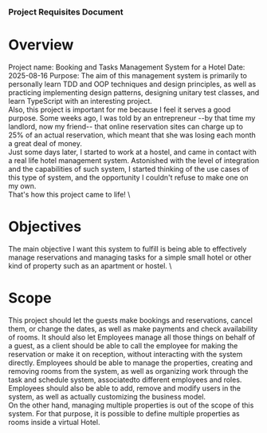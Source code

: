 ### Project Requisites Document
# Overview
Project name: Booking and Tasks Management System for a Hotel
Date: 2025-08-16
Purpose: The aim of this management system is primarily to personally learn TDD and OOP techniques and design principles, as well as practicing implementing design patterns, designing unitary test classes, and learn TypeScript with an interesting project. \
Also, this project is important for me because I feel it serves a good purpose. Some weeks ago, I was told by an entrepreneur --by that time my landlord, now my friend-- that online reservation sites can charge up to 25% of an actual reservation, which meant that she was losing each month a great deal of money. \
Just some days later, I started to work at a hostel, and came in contact with a real life hotel management system. Astonished with the level of integration and the capabilities of such system, I started thinking of the use cases of this type of system, and the opportunity I couldn't refuse to make one on my own. \
That's how this project came to life! \

# Objectives
The main objective I want this system to fulfill is being able to effectively manage reservations and managing tasks for a simple small hotel or other kind of property such as an apartment or hostel. \

# Scope
This project should let the guests make bookings and reservations, cancel them, or change the dates, as well as make payments and check availability of rooms. It should also let Employees manage all those things on behalf of a guest, as a client should be able to call the employee for making the reservation or make it on reception, without interacting with the system directly.
Employees should be able to manage the properties, creating and removing rooms from the system, as well as organizing work through the task and schedule system, associatedto different employees and roles.
Employees should also be able to add, remove and modify users in the system, as well as actually customizing the business model. \
On the other hand, managing multiple properties is out of the scope of this system. For that purpose, it is possible to define multiple properties as rooms inside a virtual Hotel.